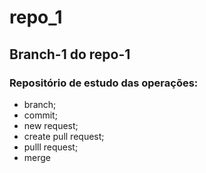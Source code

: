 # repo_1
## Branch-1 do repo-1
### Repositório de estudo das operações:
- branch;
- commit;
- new request;
- create pull request;
- pulll request;
- merge
